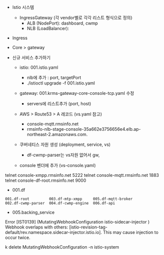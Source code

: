 

- Istio 시스템
  - IngressGateway (각 vendor별로 각각 리스트 형식으로 정의)
    - ALB (NodePort): dashboard, cwmp
    - NLB (LoadBalancer): 

- Ingress

- Core > gateway

- 신규 서비스 추가하기
  - istio: 001.istio.yaml
    - nlb에 추가 : port, targetPort
    - ./istioctl upgrade -f 001.istio.yaml
  - gateway: 001.krms-gateway-core-console-tcp.yaml 수정
    - servers에 리스트추가 (port, host)
  - AWS > Route53  > A 레코드 (vs.yaml 참고)
    - console-mqtt.rmsinfo.net
    - rmsinfo-nlb-stage-console-35a662e3756656e4.elb.ap-northeast-2.amazonaws.com.
  - 쿠버네티스 자원 생성 (deployment, service, vs)
    - df-cwmp-parser는 vs자원 없어서 gw, 



  - console 벤더에 추가 (vs-console.yaml)

telnet console-xmpp.rmsinfo.net 5222
telnet console-mqtt.rmsinfo.net 1883
telnet console-df-root.rmsinfo.net 9000



- 001.df

```
001.df-root         003.df-mtp-xmpp     005.df-mqtt-broker
002.df-cwmp-parser  004.df-cwmp-engine  006.df-api
```

- 005.backing_service



Error [IST0139] (MutatingWebhookConfiguration istio-sidecar-injector ) Webhook overlaps with others: [istio-revision-tag-default/rev.namespace.sidecar-injector.istio.io]. This may cause injection to occur twice.

k delete MutatingWebhookConfiguration -n istio-system
